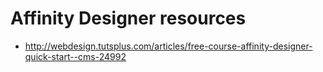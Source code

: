 # Affinity Designer resources

- http://webdesign.tutsplus.com/articles/free-course-affinity-designer-quick-start--cms-24992